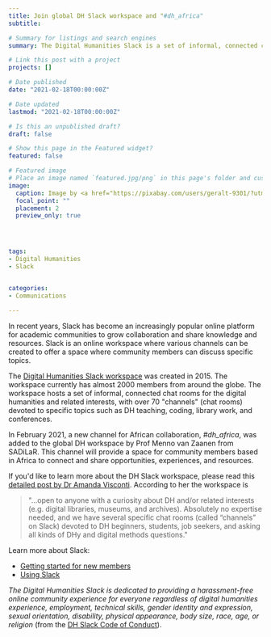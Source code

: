 ```yaml
---
title: Join global DH Slack workspace and "#dh_africa"
subtitle: 

# Summary for listings and search engines
summary: The Digital Humanities Slack is a set of informal, connected chat rooms for the digital humanities, with over 50 "channels" (chat rooms) devoted to specific topics such as DH teaching, coding, and conferences.

# Link this post with a project
projects: []

# Date published
date: "2021-02-18T00:00:00Z"

# Date updated
lastmod: "2021-02-18T00:00:00Z"

# Is this an unpublished draft?
draft: false

# Show this page in the Featured widget?
featured: false

# Featured image
# Place an image named `featured.jpg/png` in this page's folder and customize its options here.
image:
  caption: Image by <a href="https://pixabay.com/users/geralt-9301/?utm_source=link-attribution&amp;utm_medium=referral&amp;utm_campaign=image&amp;utm_content=3696902">Gerd Altmann</a> from <a href="https://pixabay.com/?utm_source=link-attribution&amp;utm_medium=referral&amp;utm_campaign=image&amp;utm_content=3696902">Pixabay</a>
  focal_point: ""
  placement: 2
  preview_only: true




tags:
- Digital Humanities
- Slack


categories:
- Communications

---
```


In recent years, Slack has become an increasingly popular online platform for academic communities to grow collaboration and share knowledge and resources. Slack is an online workspace where various channels can be created to offer a space where community members can discuss specific topics.

The [Digital Humanities Slack workspace](http://tinyurl.com/DHslack) was created in 2015. The workspace currently has almost 2000 members from around the globe. The workspace hosts a set of informal, connected chat rooms for the digital humanities and related interests, with over 70 "channels" (chat rooms) devoted to specific topics such as DH teaching, coding, library work, and conferences.

In February 2021, a new channel for African collaboration, *#dh_africa*, was added to the global DH workspace by Prof Menno van Zaanen from SADiLaR. This channel will provide a space for community members based in Africa to connect and share opportunities, experiences, and resources.

If you'd like to learn more about the DH Slack workspace, please read this [detailed post by Dr Amanda Visconti](http://literaturegeek.com/2016/07/06/digital-humanities-slack-community-design). According to her the workspace is 

> "...open to anyone with a curiosity about DH and/or related interests (e.g. digital libraries, museums, and archives). 
> Absolutely no expertise needed, and we have several specific chat rooms (called “channels” on Slack) devoted to DH 
> beginners, students, job seekers, and asking all kinds of DHy and digital methods questions."

Learn more about Slack:
- [Getting started for new members](https://slack.com/intl/en-za/help/articles/218080037-Getting-started-for-new-members)
- [Using Slack](https://slack.com/intl/en-za/help/categories/200111606)

*The Digital Humanities Slack is dedicated to providing a harassment-free online community experience for everyone regardless of digital humanities experience, employment, technical skills, gender identity and expression, sexual orientation, disability, physical appearance, body size, race, age, or religion* (from the [DH Slack Code of Conduct](https://github.com/amandavisconti/DHslack/blob/master/CodeOfConduct.md)).


